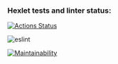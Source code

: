 ### Hexlet tests and linter status:
[![Actions Status](https://github.com/redsmoke19/frontend-project-lvl1/workflows/hexlet-check/badge.svg)](https://github.com/redsmoke19/frontend-project-lvl1/actions)

![eslint](https://github.com/redsmoke19/frontend-project-lvl1/workflows/eslint/badge.svg)

[![Maintainability](https://api.codeclimate.com/v1/badges/96fc85883bc9f435237e/maintainability)](https://codeclimate.com/github/redsmoke19/frontend-project-lvl1/maintainability)
